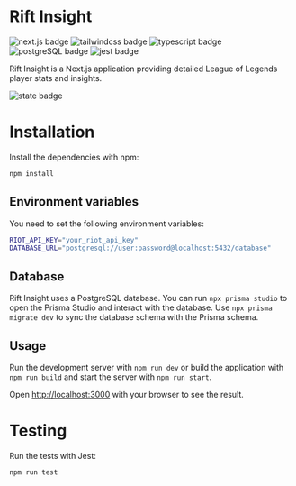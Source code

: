 # Rift Insight

![next.js badge](https://img.shields.io/badge/next.js-000000?style=for-the-badge&logo=next.js&logoColor=white)
![tailwindcss badge](https://img.shields.io/badge/tailwindcss-089bdc?style=for-the-badge&logo=tailwind-css&logoColor=white)
![typescript badge](https://img.shields.io/badge/typescript-3178c6?style=for-the-badge&logo=typescript&logoColor=white)
![postgreSQL badge](https://img.shields.io/badge/postgreSQL-336791?style=for-the-badge&logo=postgresql&logoColor=white)
![jest badge](https://img.shields.io/badge/jest-9b0f1d?style=for-the-badge&logo=jest&logoColor=white)

Rift Insight is a Next.js application providing detailed League of Legends player stats and insights.

![state badge](https://img.shields.io/badge/current_state-in_development-red)

# Installation

Install the dependencies with npm:

```bash
npm install
```

## Environment variables

You need to set the following environment variables:

```bash
RIOT_API_KEY="your_riot_api_key"
DATABASE_URL="postgresql://user:password@localhost:5432/database"
```

## Database

Rift Insight uses a PostgreSQL database. You can run `npx prisma studio` to open the Prisma Studio and interact with the database. Use `npx prisma migrate dev` to sync the database schema with the Prisma schema.

## Usage

Run the development server with `npm run dev` or build the application with `npm run build` and start the server with `npm run start`.

Open [http://localhost:3000](http://localhost:3000) with your browser to see the result.

# Testing

Run the tests with Jest:

```bash
npm run test
```

